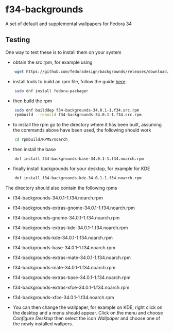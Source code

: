 # f34-backgrounds
A set of default and supplemental wallpapers for Fedora 34

## Testing

One way to test these is to install them on your system
* obtain the src rpm, for example using
```bash
    wget https://github.com/fedoradesign/backgrounds/releases/download/v34.0.1/f34-backgrounds-34.0.1-1.f34.src.rpm
```
* install tools to build an rpm file, follow the guide [here](https://fedoramagazine.org/how-rpm-packages-are-made-the-source-rpm/):
```bash
    sudo dnf install fedora-packager
```    
* then build the rpm
```bash
    sudo dnf builddep f34-backgrounds-34.0.1-1.f34.src.rpm
    rpmbuild --rebuild f34-backgrounds-34.0.1-1.f34.src.rpm
```
* to install the rpm go to the directory where it has been built, assuming the commands above have been used, the following should work
```bash
    cd rpmbuild/RPMS/noarch
```
* then install the base
```bash    
    dnf install f34-backgrounds-base-34.0.1-1.f34.noarch.rpm
```
* finally install backgrounds for your desktop, for example for KDE 
```bash
    dnf install f34-backgrounds-kde-34.0.1-1.f34.noarch.rpm
```

The directory should also contain the following rpms

   * f34-backgrounds-34.0.1-1.f34.noarch.rpm              
   * f34-backgrounds-extras-gnome-34.0.1-1.f34.noarch.rpm  
   * f34-backgrounds-gnome-34.0.1-1.f34.noarch.rpm
   * f34-backgrounds-extras-kde-34.0.1-1.f34.noarch.rpm    
   * f34-backgrounds-kde-34.0.1-1.f34.noarch.rpm
   * f34-backgrounds-base-34.0.1-1.f34.noarch.rpm         
   * f34-backgrounds-extras-mate-34.0.1-1.f34.noarch.rpm   
   * f34-backgrounds-mate-34.0.1-1.f34.noarch.rpm
   * f34-backgrounds-extras-base-34.0.1-1.f34.noarch.rpm  
   * f34-backgrounds-extras-xfce-34.0.1-1.f34.noarch.rpm   
   * f34-backgrounds-xfce-34.0.1-1.f34.noarch.rpm

* You can then change the wallpaper, for example on KDE, right click on the desktop and a menu should appear. Click on the menu and choose *Configure Desktop* then select the icon *Wallpaper* and choose one of the newly installed wallpers.
   
